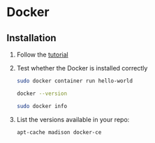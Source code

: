 # Docker

## Installation

1. Follow the [tutorial](https://docs.docker.com/install/linux/docker-ce/ubuntu/#os-requirements)

2. Test whether the Docker is installed correctly

    ```bash
    sudo docker container run hello-world

    docker --version

    sudo docker info
    ```

3. List the versions available in your repo:

    ```bash
    apt-cache madison docker-ce
    ```